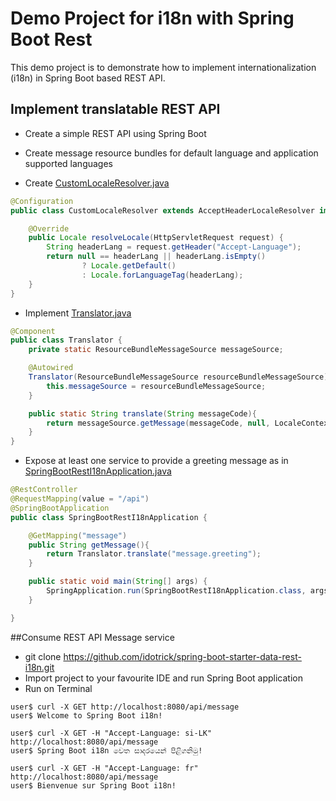 # Demo Project for i18n with Spring Boot Rest

This demo project is to demonstrate how to implement internationalization (i18n) in Spring Boot based REST API.

## Implement translatable REST API
- Create a simple REST API using Spring Boot
- Create message resource bundles for default language and application supported languages
[](src/main/resources/images/img-01.jpeg)

- Create [CustomLocaleResolver.java](src/main/java/com/idotrick/i18n/springrest/CustomLocaleResolver.java)
```java
@Configuration
public class CustomLocaleResolver extends AcceptHeaderLocaleResolver implements WebMvcConfigurer {

    @Override
    public Locale resolveLocale(HttpServletRequest request) {
        String headerLang = request.getHeader("Accept-Language");
        return null == headerLang || headerLang.isEmpty()
                ? Locale.getDefault()
                : Locale.forLanguageTag(headerLang);
    }
}
```
- Implement [Translator.java](src/main/java/com/idotrick/i18n/springrest/Translator.java)
```java
@Component
public class Translator {
    private static ResourceBundleMessageSource messageSource;

    @Autowired
    Translator(ResourceBundleMessageSource resourceBundleMessageSource){
        this.messageSource = resourceBundleMessageSource;
    }

    public static String translate(String messageCode){
        return messageSource.getMessage(messageCode, null, LocaleContextHolder.getLocale());
    }
}
```
- Expose at least one service to provide a greeting message as in
[SpringBootRestI18nApplication.java](src/main/java/com/idotrick/i18n/springrest/SpringBootRestI18nApplication.java)

```java
@RestController
@RequestMapping(value = "/api")
@SpringBootApplication
public class SpringBootRestI18nApplication {

    @GetMapping("message")
    public String getMessage(){
        return Translator.translate("message.greeting");
    }

    public static void main(String[] args) {
        SpringApplication.run(SpringBootRestI18nApplication.class, args);
    }

}
```

##Consume REST API Message service
- git clone https://github.com/idotrick/spring-boot-starter-data-rest-i18n.git
- Import project to your favourite IDE and run Spring Boot application
- Run on Terminal
```
user$ curl -X GET http://localhost:8080/api/message
user$ Welcome to Spring Boot i18n!

user$ curl -X GET -H "Accept-Language: si-LK" http://localhost:8080/api/message
user$ Spring Boot i18n වෙත සාදරයෙන් පිළිගනිමු!

user$ curl -X GET -H "Accept-Language: fr" http://localhost:8080/api/message 
user$ Bienvenue sur Spring Boot i18n!
```